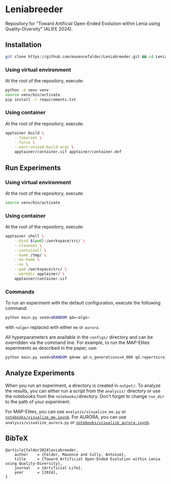 # Leniabreeder

Repository for "Toward Artificial Open-Ended Evolution within Lenia using Quality-Diversity" (ALIFE 2024).

## Installation

```bash
git clone https://github.com/maxencefaldor/Leniabreeder.git && cd Leniabreeder
```

### Using virtual environment

At the root of the repository, execute:
```bash
python -m venv venv
source venv/bin/activate
pip install -r requirements.txt
```

### Using container

At the root of the repository, execute:
```bash
apptainer build \
	--fakeroot \
	--force \
	--warn-unused-build-args \
	apptainer/container.sif apptainer/container.def
```

## Run Experiments

### Using virtual environment

At the root of the repository, execute:
```bash
source venv/bin/activate
```

### Using container

At the root of the repository, execute:
```bash
apptainer shell \
	--bind $(pwd):/workspace/src/ \
	--cleanenv \
	--containall \
	--home /tmp/ \
	--no-home \
	--nv \
	--pwd /workspace/src/ \
	--workdir apptainer/ \
	apptainer/container.sif
```

### Commands

To run an experiment with the default configuration, execute the following command:
```bash
python main.py seed=$RANDOM qd=<algo>
```
with `<algo>` replaced with either `me` or `aurora`.

All hyperparameters are available in the `configs/` directory and can be overridden via the command line. For example, to run the MAP-Elites experiments as described in the paper, use:
```bash
python main.py seed=$RANDOM qd=me qd.n_generations=4_000 qd.repertoire_size=32_000 qd.fitness=pos_linear_velocity_avg qd.descriptor=[color] qd.descriptor_min=[0.,0.,0.] qd.descriptor_max=[1.,1.,1.]
```

## Analyze Experiments

When you run an experiment, a directory is created in `output/`. To analyze the results, you can either run a script from the `analysis/` directory or use the notebooks from the `notebooks/`directory. Don't forget to change `run_dir` to the path of your experiment.

For MAP-Elites, you can use `analysis/visualize_me.py` or [`notebooks/visualize_me.ipynb`](https://github.com/maxencefaldor/Leniabreeder/blob/main/notebooks/visualize_me.ipynb). For AURORA, you can use `analysis/visualize_aurora.py` or [`notebooks/visualize_aurora.ipynb`](https://github.com/maxencefaldor/Leniabreeder/blob/main/notebooks/visualize_aurora.ipynb).

## BibTeX

```
@article{faldor2024leniabreeder,
	author    = {Faldor, Maxence and Cully, Antoine},
	title     = {Toward Artificial Open-Ended Evolution within Lenia using Quality-Diversity},
	journal   = {Artificial Life},
	year      = {2024},
}
```
